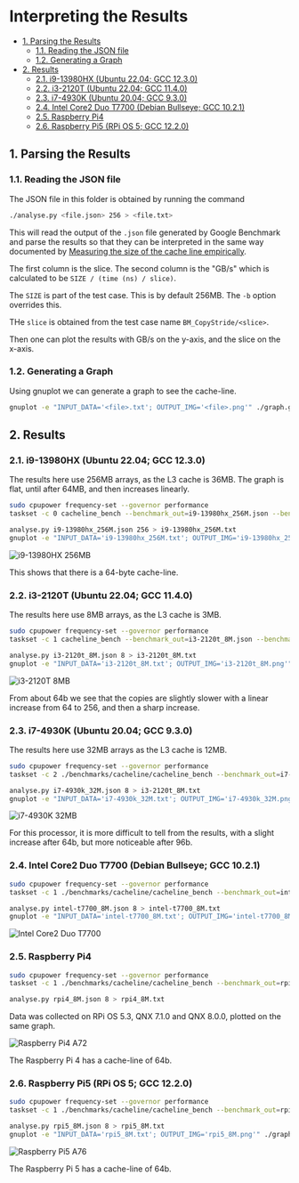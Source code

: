 # Interpreting the Results <!-- omit in toc -->

- [1. Parsing the Results](#1-parsing-the-results)
  - [1.1. Reading the JSON file](#11-reading-the-json-file)
  - [1.2. Generating a Graph](#12-generating-a-graph)
- [2. Results](#2-results)
  - [2.1. i9-13980HX (Ubuntu 22.04; GCC 12.3.0)](#21-i9-13980hx-ubuntu-2204-gcc-1230)
  - [2.2. i3-2120T (Ubuntu 22.04; GCC 11.4.0)](#22-i3-2120t-ubuntu-2204-gcc-1140)
  - [2.3. i7-4930K (Ubuntu 20.04; GCC 9.3.0)](#23-i7-4930k-ubuntu-2004-gcc-930)
  - [2.4. Intel Core2 Duo T7700 (Debian Bullseye; GCC 10.2.1)](#24-intel-core2-duo-t7700-debian-bullseye-gcc-1021)
  - [2.5. Raspberry Pi4](#25-raspberry-pi4)
  - [2.6. Raspberry Pi5 (RPi OS 5; GCC 12.2.0)](#26-raspberry-pi5-rpi-os-5-gcc-1220)

## 1. Parsing the Results

### 1.1. Reading the JSON file

The JSON file in this folder is obtained by running the command

```sh
./analyse.py <file.json> 256 > <file.txt>
```

This will read the output of the `.json` file generated by Google Benchmark and
parse the results so that they can be interpreted in the same way documented by
[Measuring the size of the cache line
empirically](https://lemire.me/blog/2023/12/12/measuring-the-size-of-the-cache-line-empirically/).

The first column is the slice. The second column is the "GB/s" which is
calculated to be `SIZE / (time (ns) / slice)`.

The `SIZE` is part of the test case. This is by default 256MB. The `-b` option
overrides this.

THe `slice` is obtained from the test case name `BM_CopyStride/<slice>`.

Then one can plot the results with GB/s on the y-axis, and the slice on the
x-axis.

### 1.2. Generating a Graph

Using gnuplot we can generate a graph to see the cache-line.

```sh
gnuplot -e "INPUT_DATA='<file>.txt'; OUTPUT_IMG='<file>.png'" ./graph.gnuplot
```

## 2. Results

### 2.1. i9-13980HX (Ubuntu 22.04; GCC 12.3.0)

The results here use 256MB arrays, as the L3 cache is 36MB. The graph is flat,
until after 64MB, and then increases linearly.

```sh
sudo cpupower frequency-set --governor performance
taskset -c 0 cacheline_bench --benchmark_out=i9-13980hx_256M.json --benchmark_out_format=json --benchmark_min_time=5s

analyse.py i9-13980hx_256M.json 256 > i9-13980hx_256M.txt
gnuplot -e "INPUT_DATA='i9-13980hx_256M.txt'; OUTPUT_IMG='i9-13980hx_256M.png'" ./graph.gnuplot
```

![i9-13980HX 256MB](./i9-13980hx_256M.png)

This shows that there is a 64-byte cache-line.

### 2.2. i3-2120T (Ubuntu 22.04; GCC 11.4.0)

The results here use 8MB arrays, as the L3 cache is 3MB.

```sh
sudo cpupower frequency-set --governor performance
taskset -c 1 cacheline_bench --benchmark_out=i3-2120t_8M.json --benchmark_out_format=json --benchmark_min_time=2s -b8

analyse.py i3-2120t_8M.json 8 > i3-2120t_8M.txt
gnuplot -e "INPUT_DATA='i3-2120t_8M.txt'; OUTPUT_IMG='i3-2120t_8M.png'" ./graph.gnuplot
```

![i3-2120T 8MB](./i3-2120t_8M.png)

From about 64b we see that the copies are slightly slower with a linear increase
from 64 to 256, and then a sharp increase.

### 2.3. i7-4930K (Ubuntu 20.04; GCC 9.3.0)

The results here use 32MB arrays as the L3 cache is 12MB.

```sh
sudo cpupower frequency-set --governor performance
taskset -c 2 ./benchmarks/cacheline/cacheline_bench --benchmark_out=i7-4930k_32M.json --benchmark_out_format=json --benchmark_min_time=2s -b32

analyse.py i7-4930k_32M.json 8 > i3-2120t_8M.txt
gnuplot -e "INPUT_DATA='i7-4930k_32M.txt'; OUTPUT_IMG='i7-4930k_32M.png'" ./graph.gnuplot
```

![i7-4930K 32MB](./i7-4930k_32M.png)

For this processor, it is more difficult to tell from the results, with a slight
increase after 64b, but more noticeable after 96b.

### 2.4. Intel Core2 Duo T7700 (Debian Bullseye; GCC 10.2.1)

```sh
sudo cpupower frequency-set --governor performance
taskset -c 1 ./benchmarks/cacheline/cacheline_bench --benchmark_out=intel-t7700_8M.json --benchmark_out_format=json --benchmark_min_time=2s -b8

analyse.py intel-t7700_8M.json 8 > intel-t7700_8M.txt
gnuplot -e "INPUT_DATA='intel-t7700_8M.txt'; OUTPUT_IMG='intel-t7700_8M.png'" ./graph.gnuplot
```

![Intel Core2 Duo T7700](./intel-t7700_8M.png)

### 2.5. Raspberry Pi4

```sh
sudo cpupower frequency-set --governor performance
taskset -c 1 ./benchmarks/cacheline/cacheline_bench --benchmark_out=rpi4_8M.json --benchmark_out_format=json --benchmark_min_time=2s -b8

analyse.py rpi4_8M.json 8 > rpi4_8M.txt
```

Data was collected on RPi OS 5.3, QNX 7.1.0 and QNX 8.0.0, plotted on the same
graph.

![Raspberry Pi4 A72](./rpi4_8M.png)

The Raspberry Pi 4 has a cache-line of 64b.

### 2.6. Raspberry Pi5 (RPi OS 5; GCC 12.2.0)

```sh
sudo cpupower frequency-set --governor performance
taskset -c 1 ./benchmarks/cacheline/cacheline_bench --benchmark_out=rpi5_8M.json --benchmark_out_format=json --benchmark_min_time=2s -b8

analyse.py rpi5_8M.json 8 > rpi5_8M.txt
gnuplot -e "INPUT_DATA='rpi5_8M.txt'; OUTPUT_IMG='rpi5_8M.png'" ./graph.gnuplot
```

![Raspberry Pi5 A76](./rpi5_8M.png)

The Raspberry Pi 5 has a cache-line of 64b.
